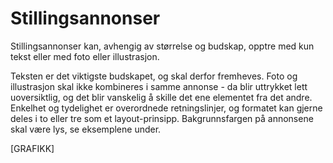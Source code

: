 # Stillingsannonser

Stillingsannonser kan, avhengig av størrelse og budskap, opptre med kun tekst eller med foto eller illustrasjon.

Teksten er det viktigste budskapet, og skal derfor fremheves. Foto og illustrasjon skal ikke kombineres i samme annonse - da blir uttrykket lett uoversiktlig, og det blir vanskelig å skille det ene elementet fra det andre. Enkelhet og tydelighet er overordnede retningslinjer, og formatet kan gjerne deles i to eller tre som et layout-prinsipp. Bakgrunnsfargen på annonsene skal være lys, se eksemplene under.

[GRAFIKK]